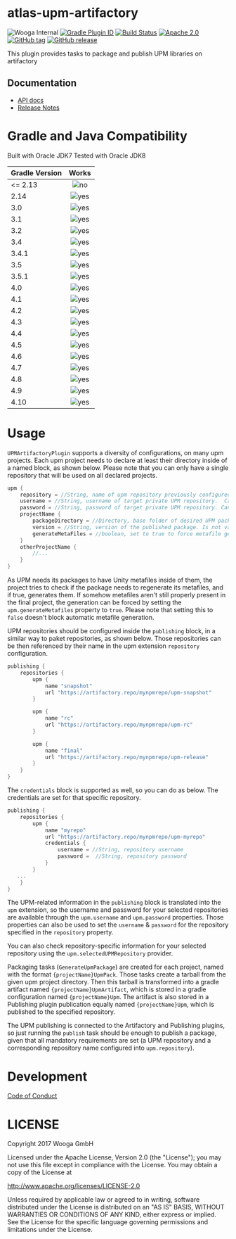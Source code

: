 atlas-upm-artifactory
===============

![Wooga Internal](https://img.shields.io/badge/wooga-internal-lightgray.svg?style=flat-square)
[![Gradle Plugin ID](https://img.shields.io/badge/gradle-net.wooga.wdk--unity-brightgreen.svg?style=flat-square)](https://plugins.gradle.org/plugin/net.wooga.upm-artifactory)
[![Build Status](https://img.shields.io/travis/wooga/atlas-unity/master.svg?style=flat-square)](https://travis-ci.org/wooga/atlas-upm-artifactory)
[![Apache 2.0](https://img.shields.io/badge/license-Apache%202-blue.svg?style=flat-square)](https://raw.githubusercontent.com/wooga/atlas-upm-artifactory/master/LICENSE)
[![GitHub tag](https://img.shields.io/github/tag/wooga/atlas-upm-artifactory.svg?style=flat-square)]()
[![GitHub release](https://img.shields.io/github/release/wooga/atlas-upm-artifactory.svg?style=flat-square)]()

This plugin provides tasks to package and publish UPM libraries on artifactory

## Documentation

- [API docs](https://wooga.github.io/atlas-upm-artifactory/docs/api/)
- [Release Notes](RELEASE_NOTES.md)

Gradle and Java Compatibility
=============================

Built with Oracle JDK7
Tested with Oracle JDK8

| Gradle Version | Works       |
| :------------- | :---------: |
| <= 2.13        | ![no]       |
| 2.14           | ![yes]      |
| 3.0            | ![yes]      |
| 3.1            | ![yes]      |
| 3.2            | ![yes]      |
| 3.4            | ![yes]      |
| 3.4.1          | ![yes]      |
| 3.5            | ![yes]      |
| 3.5.1          | ![yes]      |
| 4.0            | ![yes]      |
| 4.1            | ![yes]      |
| 4.2            | ![yes]      |
| 4.3            | ![yes]      |
| 4.4            | ![yes]      |
| 4.5            | ![yes]      |
| 4.6            | ![yes]      |
| 4.7            | ![yes]      |
| 4.8            | ![yes]      |
| 4.9            | ![yes]      |
| 4.10           | ![yes]      |


Usage
=============================

`UPMArtifactoryPlugin` supports a diversity of configurations, on many upm projects. 
Each upm project needs to declare at least their directory inside of a named block, as shown below. 
Please note that you can only have a single repository that will be used on all declared projects. 
```groovy
upm {
    repository = //String, name of upm repository previously configured in publishing plugin. Mandatory
    username = //String, username of target private UPM repository.  Can be empty
    password = //String, password of target private UPM repository. Can be empty
    projectName {
        packageDirectory = //Directory, base folder of desired UPM package, mandatory.
        version = //String, version of the published package. Is not validated in any way. Defaults to `project.version`
        generateMetaFiles = //boolean, set to true to force metafile generation. 
    }
    otherProjectName {
        //...
    }
}
``` 

As UPM needs its packages to have Unity metafiles inside of them, the project tries to check if the package needs to regenerate its metafiles, 
and if true, generates them. If somehow metafiles aren't still properly present in the final project, 
the generation can be forced by setting the `upm.generateMetafiles` property to `true`. Please note that setting this 
to `false` doesn't block automatic metafile generation.

UPM repositories should be configured inside the `publishing` block, in a similar way to 
paket repositories, as shown below. Those repositories can be then referenced by their name in the upm extension `repository` configuration.

```groovy
publishing {
    repositories {
        upm {
            name "snapshot"
            url "https://artifactory.repo/mynpmrepo/upm-snapshot"
        }

        upm {
            name "rc"
            url "https://artifactory.repo/mynpmrepo/upm-rc"
        }

        upm {
            name "final"
            url "https://artifactory.repo/mynpmrepo/upm-release"
        }
    }
}
```

The `credentials` block is supported as well, so you can do as below. The credentials are set for that specific repository. 
```groovy
publishing {
    repositories {
        upm {
            name "myrepo"
            url "https://artifactory.repo/mynpmrepo/upm-myrepo"
            credentials {
                username = //String, repository username 
                password =  //String, repository password
            }
        }
   ...
    }
}
```
The UPM-related information in the `publishing` block is translated into the `upm` extension, so the 
username and password for your selected repositories are available through the `upm.username` and `upm.password` properties. 
Those properties can also be used to set the `username` & `password` for the repository specified in the `repository` property.

You can also check repository-specific information for your selected repository using the `upm.selectedUPMRepository` provider.

Packaging tasks (`GenerateUpmPackage`) are created for each project, named with the format `{projectName}UpmPack`. 
Those tasks create a tarball from the given upm project directory. 
Then this tarball is transformed into a gradle artifact named `{projectName}UpmArtifact`, 
which is stored in a gradle configuration named `{projectName}Upm`. The artifact is also stored in a 
Publishing plugin publication equally named `{projectName}Upm`, which is published to the specified repository. 

The UPM publishing is connected to the Artifactory and Publishing plugins, so just running the `publish` task
should be enough to publish a package, given that all mandatory requirements are set 
(a UPM repository and a corresponding repository name configured into `upm.repository`).





Development
===========
[Code of Conduct](docs/Code-of-conduct.md)

LICENSE
=======

Copyright 2017 Wooga GmbH

Licensed under the Apache License, Version 2.0 (the "License");
you may not use this file except in compliance with the License.
You may obtain a copy of the License at

<http://www.apache.org/licenses/LICENSE-2.0>

Unless required by applicable law or agreed to in writing, software
distributed under the License is distributed on an "AS IS" BASIS,
WITHOUT WARRANTIES OR CONDITIONS OF ANY KIND, either express or implied.
See the License for the specific language governing permissions and
limitations under the License.

[yes]:                  http://atlas-resources.wooga.com/icons/icon_check.svg "yes"
[no]:                   http://atlas-resources.wooga.com/icons/icon_uncheck.svg "no"
